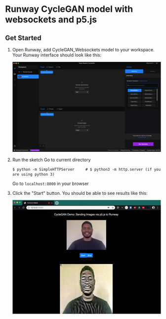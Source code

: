 # Runway CycleGAN model with websockets and p5.js

## Get Started
1. Open Runway, add CycleGAN_Websockets model to your workspace.
    Your Runway interface should look like this:

    <img src="images/interface.png" width="500">

2. Run the sketch
    Go to current directory
    ```
    $ python -m SimpleHTTPServer     # $ python3 -m http.server (if you are using python 3)
    ```
    Go to `localhost:8000` in your browser
3. Click the "Start" button.
    You should be able to see results like this:
    
    <img src="images/header.png" width="500">